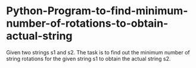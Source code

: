 # Python-Program-to-find-minimum-number-of-rotations-to-obtain-actual-string

Given two strings s1 and s2. The task is to find out the minimum number of string rotations for the given string s1 to obtain the actual string s2.
